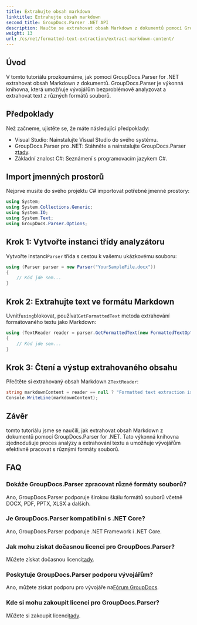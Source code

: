 ```yaml
---
title: Extrahujte obsah markdown
linktitle: Extrahujte obsah markdown
second_title: GroupDocs.Parser .NET API
description: Naučte se extrahovat obsah Markdown z dokumentů pomocí GroupDocs.Parser for .NET. Tento tutoriál poskytuje podrobné pokyny pro bezproblémovou extrakci textu.
weight: 13
url: /cs/net/formatted-text-extraction/extract-markdown-content/
---
```

## Úvod
V tomto tutoriálu prozkoumáme, jak pomocí GroupDocs.Parser for .NET extrahovat obsah Markdown z dokumentů. GroupDocs.Parser je výkonná knihovna, která umožňuje vývojářům bezproblémově analyzovat a extrahovat text z různých formátů souborů.
## Předpoklady
Než začneme, ujistěte se, že máte následující předpoklady:
- Visual Studio: Nainstalujte Visual Studio do svého systému.
-  GroupDocs.Parser pro .NET: Stáhněte a nainstalujte GroupDocs.Parser z[tady](https://releases.groupdocs.com/parser/net/).
- Základní znalost C#: Seznámení s programovacím jazykem C#.

## Import jmenných prostorů
Nejprve musíte do svého projektu C# importovat potřebné jmenné prostory:
```csharp
using System;
using System.Collections.Generic;
using System.IO;
using System.Text;
using GroupDocs.Parser.Options;
```
## Krok 1: Vytvořte instanci třídy analyzátoru
 Vytvořte instanci`Parser` třída s cestou k vašemu ukázkovému souboru:
```csharp
using (Parser parser = new Parser("YourSampleFile.docx"))
{
    // Kód jde sem...
}
```
## Krok 2: Extrahujte text ve formátu Markdown
 Uvnitř`using`blokovat, používat`GetFormattedText` metoda extrahování formátovaného textu jako Markdown:
```csharp
using (TextReader reader = parser.GetFormattedText(new FormattedTextOptions(FormattedTextMode.Markdown)))
{
    // Kód jde sem...
}
```
## Krok 3: Čtení a výstup extrahovaného obsahu
 Přečtěte si extrahovaný obsah Markdown z`TextReader`:
```csharp
string markdownContent = reader == null ? "Formatted text extraction isn't supported" : reader.ReadToEnd();
Console.WriteLine(markdownContent);
```

## Závěr
tomto tutoriálu jsme se naučili, jak extrahovat obsah Markdown z dokumentů pomocí GroupDocs.Parser for .NET. Tato výkonná knihovna zjednodušuje proces analýzy a extrahování textu a umožňuje vývojářům efektivně pracovat s různými formáty souborů.
## FAQ
### Dokáže GroupDocs.Parser zpracovat různé formáty souborů?
Ano, GroupDocs.Parser podporuje širokou škálu formátů souborů včetně DOCX, PDF, PPTX, XLSX a dalších.
### Je GroupDocs.Parser kompatibilní s .NET Core?
Ano, GroupDocs.Parser podporuje .NET Framework i .NET Core.
### Jak mohu získat dočasnou licenci pro GroupDocs.Parser?
 Můžete získat dočasnou licenci[tady](https://purchase.groupdocs.com/temporary-license/).
### Poskytuje GroupDocs.Parser podporu vývojářům?
 Ano, můžete získat podporu pro vývojáře na[Fórum GroupDocs](https://forum.groupdocs.com/c/parser/17).
### Kde si mohu zakoupit licenci pro GroupDocs.Parser?
 Můžete si zakoupit licenci[tady](https://purchase.groupdocs.com/buy).